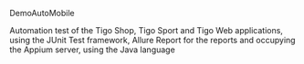 DemoAutoMobile

Automation test of the Tigo Shop, Tigo Sport and Tigo Web applications, using the JUnit Test framework, Allure Report for the reports and occupying the Appium server, using the Java language